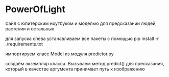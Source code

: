 # PowerOfLight
файл с юпитерским ноутбуком и моделью для предсказании людей, растении и остальных

для запуска спева устанавливаем все пакеты с помощью 
pip install -r ./requirements.txt

импортируем класс Model из модуля predictor.py 

создаём экземпляр класса. Вызываем метод predict() для пресказания, который в качестве аргумента принимает путь к изображению 
